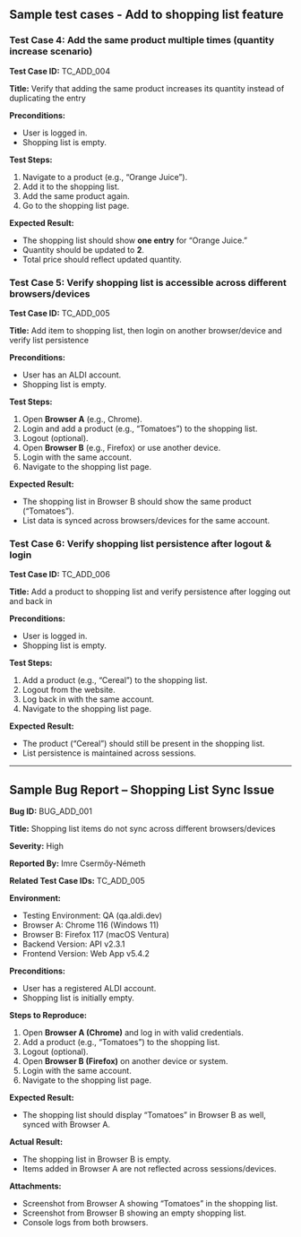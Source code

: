 ## Sample test cases - Add to shopping list feature 

### **Test Case 4: Add the same product multiple times (quantity increase scenario)**

**Test Case ID:** TC\_ADD\_004

**Title:** Verify that adding the same product increases its quantity instead of duplicating the entry

**Preconditions:**

* User is logged in.
* Shopping list is empty.

**Test Steps:**

1. Navigate to a product (e.g., “Orange Juice”).
2. Add it to the shopping list.
3. Add the same product again.
4. Go to the shopping list page.

**Expected Result:**

* The shopping list should show **one entry** for “Orange Juice.”
* Quantity should be updated to **2**.
* Total price should reflect updated quantity.

### **Test Case 5: Verify shopping list is accessible across different browsers/devices**

**Test Case ID:** TC\_ADD\_005

**Title:** Add item to shopping list, then login on another browser/device and verify list persistence

**Preconditions:**

* User has an ALDI account.
* Shopping list is empty.

**Test Steps:**

1. Open **Browser A** (e.g., Chrome).
2. Login and add a product (e.g., “Tomatoes”) to the shopping list.
3. Logout (optional).
4. Open **Browser B** (e.g., Firefox) or use another device.
5. Login with the same account.
6. Navigate to the shopping list page.

**Expected Result:**

* The shopping list in Browser B should show the same product (“Tomatoes”).
* List data is synced across browsers/devices for the same account.

### **Test Case 6: Verify shopping list persistence after logout & login**

**Test Case ID:** TC\_ADD\_006

**Title:** Add a product to shopping list and verify persistence after logging out and back in

**Preconditions:**

* User is logged in.
* Shopping list is empty.

**Test Steps:**

1. Add a product (e.g., “Cereal”) to the shopping list.
2. Logout from the website.
3. Log back in with the same account.
4. Navigate to the shopping list page.

**Expected Result:**

* The product (“Cereal”) should still be present in the shopping list.
* List persistence is maintained across sessions.

---

## Sample Bug Report – Shopping List Sync Issue

**Bug ID:** BUG\_ADD\_001

**Title:** Shopping list items do not sync across different browsers/devices

**Severity:** High

**Reported By:** Imre Csermőy-Németh

**Related Test Case IDs:** TC\_ADD\_005

**Environment:**

* Testing Environment: QA (qa.aldi.dev)
* Browser A: Chrome 116 (Windows 11)
* Browser B: Firefox 117 (macOS Ventura)
* Backend Version: API v2.3.1
* Frontend Version: Web App v5.4.2

**Preconditions:**

* User has a registered ALDI account.
* Shopping list is initially empty.

**Steps to Reproduce:**

1. Open **Browser A (Chrome)** and log in with valid credentials.
2. Add a product (e.g., “Tomatoes”) to the shopping list.
3. Logout (optional).
4. Open **Browser B (Firefox)** on another device or system.
5. Login with the same account.
6. Navigate to the shopping list page.

**Expected Result:**

* The shopping list should display “Tomatoes” in Browser B as well, synced with Browser A.

**Actual Result:**

* The shopping list in Browser B is empty.
* Items added in Browser A are not reflected across sessions/devices.

**Attachments:**

* Screenshot from Browser A showing “Tomatoes” in the shopping list.
* Screenshot from Browser B showing an empty shopping list.
* Console logs from both browsers.
